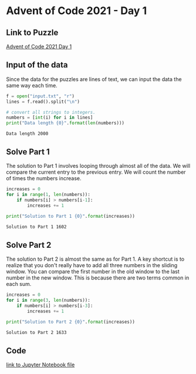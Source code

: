 # Advent of Code 2021 - Day 1

## Link to Puzzle
[Advent of Code 2021 Day 1](https://adventofcode.com/2021/day/1)

## Input of the data
Since the data for the puzzles are lines of text, we can input the data the same way each time.


```python
f = open("input.txt", "r")
lines = f.read().split("\n")

# convert all strings to integers.
numbers = [int(i) for i in lines]
print("Data length {0}".format(len(numbers)))
```

    Data length 2000
    

## Solve Part 1
The solution to Part 1 involves looping through almost all of the data. We will compare the current entry to the previous entry. We will count the number of times the numbers increase.


```python
increases = 0
for i in range(1, len(numbers)):
    if numbers[i] > numbers[i-1]:
        increases += 1
        
print("Solution to Part 1 {0}".format(increases))
```

    Solution to Part 1 1602
    

## Solve Part 2

The solution to Part 2 is almost the same as for Part 1. A key shortcut is to realize that you don't really have to add all three numbers in the sliding window. You can compare the first number in the old window to the last number in the new window. This is because there are two terms common in each sum.


```python
increases = 0
for i in range(3, len(numbers)):
    if numbers[i] > numbers[i-3]:
        increases += 1
        
print("Solution to Part 2 {0}".format(increases))
```

    Solution to Part 2 1633
    

## Code
[link to Jupyter Notebook file](./2021-12-01/Advent_of_Code_2021-Day_1.ipynb)
